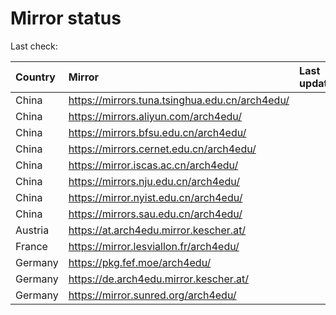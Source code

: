 <script src="./time.js"></script>
# Mirror status
Last check: <script type="text/javascript">localize(1742448154.2355032);</script>

|Country|Mirror|Last update|
|:------|:-----|:----------|
|China|https://mirrors.tuna.tsinghua.edu.cn/arch4edu/|<script type="text/javascript">localize(1742409801);</script>|
|China|https://mirrors.aliyun.com/arch4edu/|<script type="text/javascript">localize(1742409801);</script>|
|China|https://mirrors.bfsu.edu.cn/arch4edu/|<script type="text/javascript">localize(1742409801);</script>|
|China|https://mirrors.cernet.edu.cn/arch4edu/|<script type="text/javascript">localize(1742409801);</script>|
|China|https://mirror.iscas.ac.cn/arch4edu/|<script type="text/javascript">localize(1742409801);</script>|
|China|https://mirrors.nju.edu.cn/arch4edu/|<script type="text/javascript">localize(1742366843);</script>|
|China|https://mirror.nyist.edu.cn/arch4edu/|<script type="text/javascript">localize(1742409801);</script>|
|China|https://mirrors.sau.edu.cn/arch4edu/|<script type="text/javascript">localize(1731653531);</script>|
|Austria|https://at.arch4edu.mirror.kescher.at/|<script type="text/javascript">localize(1742409801);</script>|
|France|https://mirror.lesviallon.fr/arch4edu/|<script type="text/javascript">localize(1742409801);</script>|
|Germany|https://pkg.fef.moe/arch4edu/|<script type="text/javascript">localize(1742409801);</script>|
|Germany|https://de.arch4edu.mirror.kescher.at/|<script type="text/javascript">localize(1742409801);</script>|
|Germany|https://mirror.sunred.org/arch4edu/|<script type="text/javascript">localize(1742409801);</script>|

<script src="./tablefilter/tablefilter.js"></script>
<script src="./table.js"></script>
